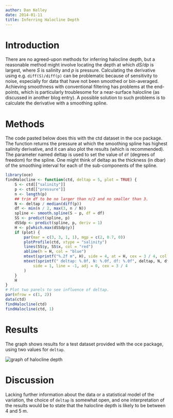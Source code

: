 ```yaml
---
author: Dan Kelley
date: 2014-01-11
title: Inferring Halocline Depth
---
```


# Introduction

There are no agreed-upon methods for inferring halocline depth, but a
reasonable method might involve locating the depth at which *dS/dp* is largest,
where *S* is salinity and *p* is pressure.  Calculating the derivative using
e.g. `diff(S)/diff(p)` can be problematic because of sensitivity to noise,
especially for data that have not been smoothed or bin-averaged. Achieving
smoothness with conventional filtering has problems at the end-points, which is
particularly troublesome for a near-surface halocline (as discussed in another
blog entry). A possible solution to such problems is to calculate the
derivative with a smoothing spline.

# Methods

The code pasted below does this with the ctd dataset in the oce package. The
function returns the pressure at which the smoothing spline has highest
salinity derivative, and it can also plot the results (which is recommended).
The parameter named deltap is used to set the value of `df` (degrees of
freedom) for the spline. One might think of deltap as the thickness (in dbar)
of the smoothing interval for each of the sub-components of the spline.

```R
library(oce)
findHalocline <- function(ctd, deltap = 5, plot = TRUE) {
    S <- ctd[["salinity"]]
    p <- ctd[["pressure"]]
    n <- length(p)
    ## trim df to be no larger than n/2 and no smaller than 3.
    N <- deltap / median(diff(p))
    df <- min(n / 2, max(3, n / N))
    spline <- smooth.spline(S ~ p, df = df)
    SS <- predict(spline, p)
    dSSdp <- predict(spline, p, deriv = 1)
    H <- p[which.max(dSSdp$y)]
    if (plot) {
        par(mar = c(3, 3, 1, 1), mgp = c(2, 0.7, 0))
        plotProfile(ctd, xtype = "salinity")
        lines(SS$y, SS$x, col = "red")
        abline(h = H, col = "blue")
        mtext(sprintf("%.2f m", H), side = 4, at = H, cex = 3 / 4, col = "blue")
        mtext(sprintf(" deltap: %.0f, N: %.0f, df: %.0f", deltap, N, df),
            side = 1, line = -1, adj = 0, cex = 3 / 4
        )
    }
    H
}
# Plot two panels to see influence of deltap.
par(mfrow = c(1, 2))
data(ctd)
findHalocline(ctd)
findHalocline(ctd, 1)
```

# Results

The graph shows results for a test dataset provided with the oce package, using
two values for `deltap`.

![graph of halocline depth](/dek_blog/docs/assets/images/2014-01-11-inferring-halocline-depth.png)

# Discussion

Lacking further information about the data or a statistical model of the
variation, the choice of `deltap` is somewhat open, and one interpretation of
the results would be to state that the halocline depth is likely to be between
4 and 5 m.
